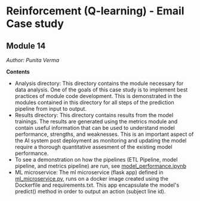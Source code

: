 # Reinforcement (Q-learning) - Email Case study
## Module 14

*Author: Punita Verma*

**Contents**
* Analysis directory: This directory contains the module necessary for data analysis. One of the goals of this case study is to implement best practices of module code development. This is demonstrated in the modules contained in this directory for all steps of the prediction pipeline from input to output.
* Results directory: This directory contains results from the model trainings. The results are generated using the metrics module and contain useful information that can be used to understand model performance, strengths, and weaknesses. This is an important aspect of the AI system post deployment as monitoring and updating the model require a thorough quantitative assesment of the existing model performance.
* To see a demonstration on how the pipelines (ETL Pipeline, model pipeline, and metrics pipeline) are run, see [model_performance.ipynb](analysis/model_performance.ipynb)
* ML microservice: The ml microservice (flask app) defined in [ml_microservice.py](analysis/ml_microserivce.py), runs on a docker image created using the Dockerfile and requirements.txt. This app encapsulate the model's predict() method in order to output an action (subject line id).
